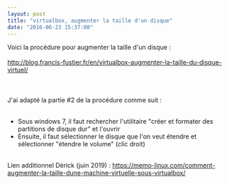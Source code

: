 ```yaml
---
layout: post
title: "virtualbox, augmenter la taille d'un disque"
date: "2016-06-23 15:37:00"
---
```

Voici la procédure pour augmenter la taille d'un disque :<br /><br /><a href="http://blog.francis-fustier.fr/en/virtualbox-augmenter-la-taille-du-disque-virtuel/">http://blog.francis-fustier.fr/en/virtualbox-augmenter-la-taille-du-disque-virtuel/</a><br /><br /><script src="//pastebin.com/embed_js/4iBWjeaq"></script><br /><br />J'ai adapté la partie #2 de la procédure comme suit :<br /><br /><ul><li>Sous windows 7, il faut rechercher l'utilitaire "créer et formater des partitions de disque dur" et l'ouvrir</li><li>Ensuite, il faut sélectionner le disque que l'on veut étendre et sélectionner "étendre le volume" (clic droit)</li></ul><br />Lien additionnel Dérick (juin 2019) : <a href="https://memo-linux.com/comment-augmenter-la-taille-dune-machine-virtuelle-sous-virtualbox/">https://memo-linux.com/comment-augmenter-la-taille-dune-machine-virtuelle-sous-virtualbox/</a>
